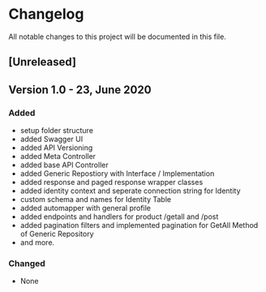 # Changelog

All notable changes to this project will be documented in this file.

## [Unreleased]
## Version 1.0 - 23, June 2020

### Added
- setup folder structure
- added Swagger UI
- added API Versioning
- added Meta Controller
- added base API Controller
- added Generic Repostiory with Interface / Implementation
- added response and paged response wrapper classes
- added identity context and seperate connection string for Identity
- custom schema and names for Identity Table
- added automapper with general profile
- added endpoints and handlers for product /getall and /post
- added pagination filters and implemented pagination for GetAll Method of Generic Repository
- and more.

### Changed
- None